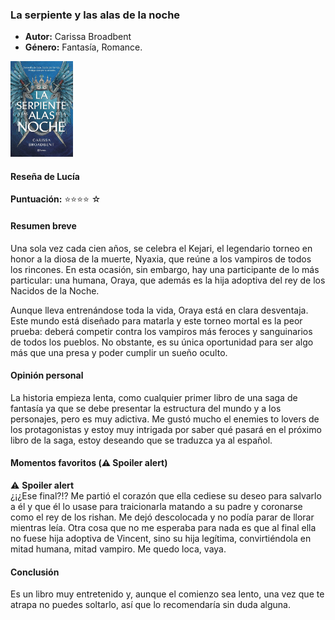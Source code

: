 ### **La serpiente y las alas de la noche**  
- **Autor:** Carissa Broadbent
- **Género:** Fantasía, Romance.
<img src="../Imagenes/La serpiente y las alas de la noche.jpg" alt="La serpiente y las alas de la noche" width="100" />

#### Reseña de Lucía   
**Puntuación:** ⭐⭐⭐⭐ ☆ 

#### Resumen breve  
Una sola vez cada cien años, se celebra el Kejari, el legendario torneo en honor a la diosa de la muerte, Nyaxia, que reúne a los vampiros de todos los rincones. En esta ocasión, sin embargo, hay una participante de lo más particular: una humana, Oraya, que además es la hija adoptiva del rey de los Nacidos de la Noche.

Aunque lleva entrenándose toda la vida, Oraya está en clara desventaja. Este mundo está diseñado para matarla y este torneo mortal es la peor prueba: deberá competir contra los vampiros más feroces y sanguinarios de todos los pueblos. No obstante, es su única oportunidad para ser algo más que una presa y poder cumplir un sueño oculto.

#### Opinión personal  
La historia empieza lenta, como cualquier primer libro de una saga de fantasía ya que se debe presentar la estructura del mundo y a los personajes, pero es muy adictiva. Me gustó mucho el enemies to lovers de los protagonistas y estoy muy intrigada por saber qué pasará en el próximo libro de la saga, estoy deseando que se traduzca ya al español.

#### Momentos favoritos (⚠️ Spoiler alert)  
⚠️ **Spoiler alert**  
¿¡¿Ese final?!? Me partió el corazón que ella cediese su deseo para salvarlo a él y que él lo usase para traicionarla matando a su padre y coronarse como el rey de los rishan. Me dejó descolocada y no podía parar de llorar mientras leía.
Otra cosa que no me esperaba para nada es que al final ella no fuese hija adoptiva de Vincent, sino su hija legítima, convirtiéndola en mitad humana, mitad vampiro. Me quedo loca, vaya.

#### Conclusión  
Es un libro muy entretenido y, aunque el comienzo sea lento, una vez que te atrapa no puedes soltarlo, así que lo recomendaría sin duda alguna.